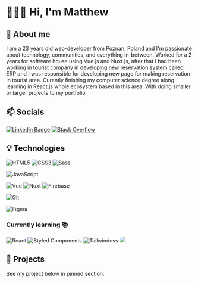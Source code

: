 # 👨🏽‍💻 Hi, I'm Matthew
## 👋 About me

I am a 23 years old web-developer from Poznan, Poland and I'm passionate about technology, communities, and everything in-between. Worked for a 2 years for software house using Vue.js and Nuxt.js, after that I had been working in tourist company in developing new reservation system called ERP and I was responsible for developing new page for making reservation in tourist area. Curently finishing my computer science degree along learning in React.js whole ecosystem based in this area. With doing smaller or larger projects to my portfolio

## 📫 Socials
[![Linkedin Badge](https://img.shields.io/badge/-LinkedIn-blue?style=flat-square&logo=Linkedin&logoColor=white&link=https://www.linkedin.com/in/mateuszcwojdzinski/)](https://www.linkedin.com/in/mateuszcwojdzinski/) [![Stack Overflow](https://img.shields.io/badge/-StackOverflow-orange?style=flat-square&logo=StackOverflow&logoColor=white&link=https://stackoverflow.com/users/12361358/mateusz-cwojdzinski?tab=profile)](https://stackoverflow.com/users/12361358/mateusz-cwojdzinski?tab=profile)
## 💡 Technologies
![HTML5](https://img.shields.io/badge/-HTML5-E34F26?style=flat-square&logo=html5&logoColor=white) ![CSS3](https://img.shields.io/badge/-CSS3-1572B6?style=flat-square&logo=css3) ![Sass](https://img.shields.io/badge/-Sass-mediumvioletred?style=flat-square&logo=Sass&logoColor=pink)

![JavaScript](https://img.shields.io/badge/-JavaScript-black?style=flat-square&logo=javascript&)

![Vue](https://img.shields.io/badge/-Vue-teal?style=flat-square&logo=Vue.js) ![Nuxt](https://img.shields.io/badge/-Nuxt-teal?style=flat-square&logo=Nuxt.js)
![Firebase](https://img.shields.io/badge/-Firebase-orange?style=flat-square&logo=Firebase&logoColor=white)

![Git](https://img.shields.io/badge/-Git-black?style=flat-square&logo=git)

![Figma](https://img.shields.io/badge/-Figma-gray?style=flat-square&logo=Figma)

### Currently learning 📚

![React](https://img.shields.io/badge/-React-blue?style=flat-square&logo=React) ![Styled Components](https://img.shields.io/badge/-Styled%20Components-pink?style=flat-square&logo=styledcomponents) ![Tailwindcss](https://img.shields.io/badge/-Tailwindcss-lightblue?style=flat-square&logo=tailwindcss) ![](https://img.shields.io/badge/-Typescript-black?style=flat-square&logo=Typescript)
## 💾 Projects
See my project below in pinned section. 
